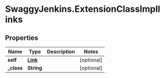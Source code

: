 # SwaggyJenkins.ExtensionClassImpllinks

## Properties

Name | Type | Description | Notes
------------ | ------------- | ------------- | -------------
**self** | [**Link**](Link.md) |  | [optional] 
**_class** | **String** |  | [optional] 


